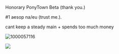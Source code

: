 Honorary PonyTown Beta (thank you.) 

#1 aesop na/eu (trust me.).

cant keep a steady main + spends too much money

![1000057116](https://github.com/aesopology/aesopology/assets/155784380/1f556b11-dae7-4fbd-95c2-dcf08ff5f94b)

![](https://komarev.com/ghpvc/?username=your-github-username&color=green)
